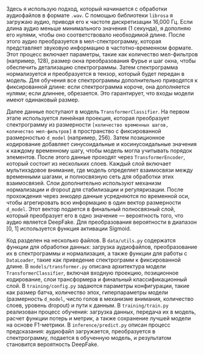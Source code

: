Здесь я использую подход, который начинается с обработки аудиофайлов в формате `.wav`. С помощью библиотеки `librosa` я загружаю аудио, приводя его к частоте дискретизации 16,000 Гц. Если длина аудио меньше минимального значения (1 секунда), я дополняю его нулями, чтобы оно соответствовало необходимой длине. После этого аудио преобразуется в мел-спектрограмму, которая представляет звуковую информацию в частотно-временном формате. Этот процесс включает параметры, такие как количество мел-фильтров (например, 128), размер окна преобразования Фурье и шаг окна, чтобы обеспечить детализацию спектрограммы. Затем спектрограмма нормализуется и преобразуется в тензор, который будет передан в модель. Для обучения все спектрограммы дополнительно приводятся к фиксированной длине: если спектрограмма короче, она дополняется нулями; если длиннее, обрезается. Это гарантирует, что входы модели имеют одинаковый размер.

Далее данные поступают в модель `TransformerClassifier`. На первом этапе используется линейная проекция, которая преобразует спектрограмму из размерности `[количество временных шагов, количество мел-фильтров]` в пространство с фиксированной размерностью `d_model` (например, 256). Затем позиционное кодирование добавляет синусоидальные и косинусоидальные значения к каждому временному шагу, чтобы модель могла учитывать порядок элементов. После этого данные проходят через `TransformerEncoder`, который состоит из нескольких слоев. Каждый слой включает мультихэдовое внимание, где модель определяет взаимосвязи между временными шагами, и полносвязную сеть для обработки этих взаимосвязей. Слои дополнительно используют механизм нормализации и dropout для стабилизации и регуляризации. После прохождения через энкодер данные усредняются по временной оси, чтобы агрегировать всю информацию в один вектор размерности `d_model`. Этот вектор подается в финальный полносвязный слой, который преобразует его в одно значение — вероятность того, что аудио является DeepFake. Для преобразования вероятности в диапазон [0, 1] используется функция активации Sigmoid.

Код разделен на несколько файлов. В `data/utils.py` содержатся функции для обработки данных: загрузка аудиофайлов, преобразование их в спектрограммы и нормализация, а также функции для работы с `DataLoader`, такие как приведение спектрограмм к фиксированной длине. В `models/transformer.py` описана архитектура модели `TransformerClassifier`, включая входную проекцию, позиционное кодирование, слои трансформера и финальный классификационный слой. В `training/config.py` задаются параметры конфигурации, такие как размер батча, количество эпох, гиперпараметры модели (размерность `d_model`, число голов в механизме внимания, количество слоев, уровень dropout) и пути к данным. В `training/train.py` реализован процесс обучения: загрузка данных, передача их в модель, расчет функции потерь и метрик, а также сохранение лучшей модели на основе F1-метрики. В `inference/predict.py` описан процесс предсказания: аудиофайл загружается, преобразуется в спектрограмму, подается в обученную модель, и результатом становится вероятность DeepFake.